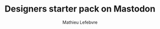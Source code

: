 ---
layout: post
title: "Designers starter pack on Mastodon"
link: "https://fedidevs.com/s/NTU"
author: "Mathieu Lefebvre"
published_date: "05/12/2024"
description: "Gather the main interface design accounts on the Fediverse "
language: "en"
categories: 
   - Liens
tags: "mastodon design réseau-social"
og-tags: "mastodon design réseau-social"
permalink: /:categories/:year/:month/:day/:title/
---